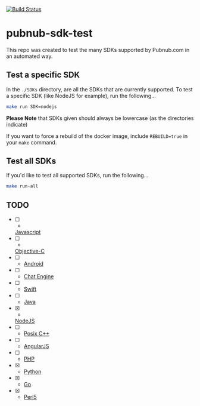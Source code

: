 [![Build Status](https://travis-ci.org/cbarraford/pubnub-sdk-test.svg?branch=master)](https://travis-ci.org/cbarraford/pubnub-sdk-test)

# pubnub-sdk-test
This repo was created to test the many SDKs supported by Pubnub.com in an
automated way.

## Test a specific SDK

In the `./SDKs` directory, are all the SDKs that are currently supported. To
test a specific SDK (like NodeJS for example), run the following...

```sh
make run SDK=nodejs
```

**Please Note** that SDKs given should always be lowercase (as the directories
indicate)

If you want to force a rebuild of the docker image, include `REBUILD=true` in
your `make` command.

## Test all SDKs

If you'd like to test all supported SDKs, run the following...

```sh
make run-all
```

## TODO
 * [ ] -
   [Javascript](https://www.pubnub.com/docs/web-javascript/pubnub-javascript-sdk)
 * [ ] -
   [Objective-C](https://www.pubnub.com/docs/ios-objective-c/pubnub-objective-c-sdk)
 * [ ] - [Android](https://www.pubnub.com/docs/android-java/pubnub-java-sdk)
 * [ ] - [Chat
   Engine](https://www.pubnub.com/docs/chat-engine/getting-started)
 * [ ] - [Swift](https://www.pubnub.com/docs/swift/pubnub-swift-sdk)
 * [ ] - [Java](https://www.pubnub.com/docs/java-se-java/pubnub-java-sdk)
 * [x] -
   [NodeJS](https://www.pubnub.com/docs/nodejs-javascript/pubnub-javascript-sdk)
 * [ ] - [Posix C++](https://www.pubnub.com/docs/posix-cpp/pubnub-cpp-sdk)
 * [ ] - [AngularJS](https://www.pubnub.com/docs/angularjs-javascript/pubnub-javascript-sdk)
 * [ ] - [PHP](https://www.pubnub.com/docs/php/pubnub-php-sdk)
 * [x] - [Python](https://www.pubnub.com/docs/python/pubnub-python-sdk)
 * [x] - [Go](https://www.pubnub.com/docs/go/pubnub-go-sdk)
 * [x] - [Perl5](https://github.com/pubnub/pubnub-api/tree/master/perl5/)
